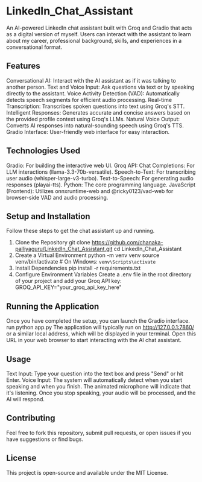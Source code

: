 # LinkedIn_Chat_Assistant
An AI-powered LinkedIn chat assistant built with Groq and Gradio that acts as a digital version of myself. Users can interact with the assistant to learn about my career, professional background, skills, and experiences in a conversational format.

## Features
Conversational AI: Interact with the AI assistant as if it was talking to another person.
Text and Voice Input: Ask questions via text or by speaking directly to the assistant.
Voice Activity Detection (VAD): Automatically detects speech segments for efficient audio processing.
Real-time Transcription: Transcribes spoken questions into text using Groq's STT.
Intelligent Responses: Generates accurate and concise answers based on the provided profile context using Groq's LLMs.
Natural Voice Output: Converts AI responses into natural-sounding speech using Groq's TTS.
Gradio Interface: User-friendly web interface for easy interaction.

## Technologies Used
Gradio: For building the interactive web UI.
Groq API:
  Chat Completions: For LLM interactions (llama-3.3-70b-versatile).
  Speech-to-Text: For transcribing user audio (whisper-large-v3-turbo).
  Text-to-Speech: For generating audio responses (playai-tts).
Python: The core programming language.
JavaScript (Frontend): Utilizes onnxruntime-web and @ricky0123/vad-web for browser-side VAD and audio processing.

## Setup and Installation
Follow these steps to get the chat assistant up and running.
1. Clone the Repository
  git clone https://github.com/chanaka-palliyaguru/LinkedIn_Chat_Assistant.git
  cd LinkedIn_Chat_Assistant
2. Create a Virtual Environment
  python -m venv venv
  source venv/bin/activate  # On Windows: `venv\Scripts\activate`
3. Install Dependencies
  pip install -r requirements.txt
4. Configure Environment Variables
  Create a .env file in the root directory of your project and add your Groq API key:
  GROQ_API_KEY="your_groq_api_key_here"

## Running the Application
Once you have completed the setup, you can launch the Gradio interface.
  run python app.py
  The application will typically run on http://127.0.0.1:7860/ or a similar local address, which will be displayed in your      terminal. Open this URL in your web browser to start interacting with the AI chat assistant.

## Usage
Text Input: Type your question into the text box and press "Send" or hit Enter.
Voice Input: The system will automatically detect when you start speaking and when you finish. The animated microphone will indicate that it's listening. Once you stop speaking, your audio will be processed, and the AI will respond.

## Contributing
Feel free to fork this repository, submit pull requests, or open issues if you have suggestions or find bugs.

## License
This project is open-source and available under the MIT License.
